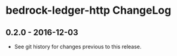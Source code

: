 # bedrock-ledger-http ChangeLog

## 0.2.0 - 2016-12-03

- See git history for changes previous to this release.
